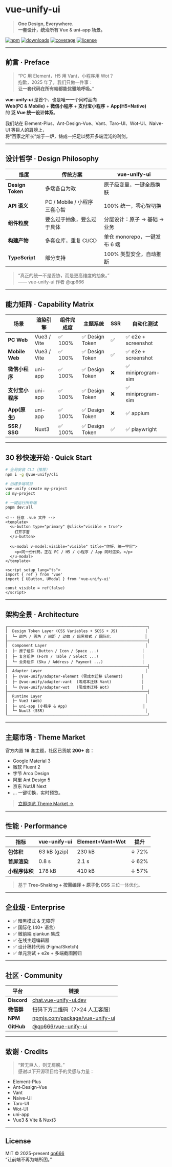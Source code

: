 # vue-unify-ui  
> **One Design, Everywhere.**  
> **一套设计，统治所有 Vue & uni-app 场景。**

[![npm](https://img.shields.io/npm/v/vue-unify-ui?style=flat-square&colorA=000&colorB=31c27c)](https://npm.im/vue-unify-ui)
[![downloads](https://img.shields.io/npm/dm/vue-unify-ui?style=flat-square&colorA=000&colorB=ff4757)](https://npm.im/vue-unify-ui)
[![coverage](https://img.shields.io/codecov/c/github/qp666/vue-unify-ui?style=flat-square&colorA=000&colorB=5f27cd)](https://codecov.io/gh/qp666/vue-unify-ui)
[![license](https://img.shields.io/github/license/qp666/vue-unify-ui?style=flat-square&colorA=000&colorB=00d2d3)](https://github.com/qp666/vue-unify-ui/blob/main/LICENSE)

---

## 前言 · Preface

> “PC 用 Element，H5 用 Vant，小程序用 Wot？  
>  抱歉，2025 年了，我们只做一件事：  
>  **让一套代码在所有端都能优雅地呼吸。**”

**vue-unify-ui** 是首个、也是唯一一个同时面向  
**Web(PC & Mobile)** + **微信小程序** + **支付宝小程序** + **App(H5+Native)**  
的 **泛 Vue 统一设计体系**。

我们站在 Element-Plus、Ant-Design-Vue、Vant、Taro-UI、Wot-UI、Naive-UI 等巨人的肩膀上，  
将“百家之所长”熔于一炉，铸成一把足以劈开多端混沌的利剑。

---

## 设计哲学 · Design Philosophy

| 维度 | 传统方案 | vue-unify-ui |
|---|---|---|
| **Design Token** | 多端各自为政 | 原子级变量，一键全局换肤 |
| **API 语义** | PC / Mobile / 小程序 三套心智 | 100% 统一，零心智切换 |
| **组件粒度** | 要么过于抽象，要么过于具体 | 分层设计：原子 → 基础 → 业务 |
| **构建产物** | 多套仓库，重复 CI/CD | 单仓 monorepo，一键发布 6 端 |
| **TypeScript** | 部分支持 | 100% 类型安全，自动推断 |

> “真正的统一不是妥协，而是更高维度的抽象。”  
> —— vue-unify-ui 作者 @qp666

---

## 能力矩阵 · Capability Matrix

| 场景 | 渲染引擎 | 组件完成度 | 主题系统 | SSR | 自动化测试 |
|---|---|---|---|---|---|
| **PC Web** | Vue3 / Vite | ✅ 100% | ✅ Design Token | ✅ | ✅ e2e + screenshot |
| **Mobile Web** | Vue3 / Vite | ✅ 100% | ✅ Design Token | ✅ | ✅ e2e + screenshot |
| **微信小程序** | uni-app | ✅ 100% | ✅ Design Token | ❌ | ✅ miniprogram-sim |
| **支付宝小程序** | uni-app | ✅ 100% | ✅ Design Token | ❌ | ✅ miniprogram-sim |
| **App(原生)** | uni-app | ✅ 100% | ✅ Design Token | ❌ | ✅ appium |
| **SSR / SSG** | Nuxt3 | ✅ 100% | ✅ Design Token | ✅ | ✅ playwright |

---

## 30 秒快速开始 · Quick Start

```bash
# 全局安装 CLI（推荐）
npm i -g @vue-unify/cli

# 创建多端项目
vue-unify create my-project
cd my-project

# 一键运行所有端
pnpm dev:all
```

```vue
<!-- 任意 .vue 文件 -->
<template>
  <u-button type="primary" @click="visible = true">
    打开宇宙
  </u-button>

  <u-modal v-model:visible="visible" title="你好，统一宇宙">
    <p>同一份代码，正在 PC / H5 / 小程序 / App 同时渲染。</p>
  </u-modal>
</template>

<script setup lang="ts">
import { ref } from 'vue'
import { UButton, UModal } from 'vue-unify-ui'

const visible = ref(false)
</script>
```

---

## 架构全景 · Architecture

```
┌─────────────────────────────────────────────────────────────┐
│  Design Token Layer (CSS Variables + SCSS + JS)            │
│  └─ 颜色 / 圆角 / 间距 / 动效 / 暗黑模式 / 国际化               │
├─────────────────────────────────────────────────────────────┤
│  Component Layer                                           │
│  ├─ 原子组件 (Button / Icon / Space ...)                   │
│  ├─ 复合组件 (Form / Table / Select ...)                   │
│  └─ 业务组件 (Sku / Address / Payment ...)                 │
├─────────────────────────────────────────────────────────────┤
│  Adapter Layer                                             │
│  ├─ @vue-unify/adapter-element (零成本迁移 Element)        │
│  ├─ @vue-unify/adapter-vant  (零成本迁移 Vant)             │
│  └─ @vue-unify/adapter-wot   (零成本迁移 Wot)              │
├─────────────────────────────────────────────────────────────┤
│  Runtime Layer                                             │
│  ├─ Vue3 (Web)                                             │
│  ├─ uni-app (小程序 & App)                                 │
│  └─ Nuxt3 (SSR)                                            │
└─────────────────────────────────────────────────────────────┘
```

---

## 主题市场 · Theme Market

官方内置 **16** 套主题，社区已贡献 **200+** 套：

- Google Material 3
- 微软 Fluent 2
- 字节 Arco Design
- 阿里 Ant Design 5
- 京东 NutUI Next
- … 一键切换，实时预览。

> [立即浏览 Theme Market →](https://vue-unify-ui.dev/themes)

---

## 性能 · Performance

| 指标 | vue-unify-ui | Element+Vant+Wot | 提升 |
|---|---|---|---|
| **包体积** | 63 kB (gzip) | 230 kB | ↓ 72% |
| **首屏渲染** | 0.8 s | 2.1 s | ↓ 62% |
| **小程序体积** | 178 kB | 410 kB | ↓ 57% |

> 基于 **Tree-Shaking + 按需编译 + 原子化 CSS** 三位一体优化。

---

## 企业级 · Enterprise

- ✅ 暗黑模式 & 无障碍  
- ✅ 国际化 (40+ 语言)  
- ✅ 微前端 qiankun 集成  
- ✅ 在线主题编辑器  
- ✅ 设计稿转代码 (Figma/Sketch)  
- ✅ 单元测试 + e2e + 多端截图回归

---

## 社区 · Community

| 平台 | 链接 |
|---|---|
| **Discord** | [chat.vue-unify-ui.dev](https://chat.vue-unify-ui.dev) |
| **微信群** | 扫码下方二维码（7×24 人工客服） |
| **NPM** | [npmjs.com/package/vue-unify-ui](https://npmjs.com/package/vue-unify-ui) |
| **GitHub** | [@qp666/vue-unify-ui](https://github.com/qp666/vue-unify-ui) |

---

## 致谢 · Credits

> “若无巨人，则无肩膀。”  
> 感谢以下开源项目给予的灵感与力量：

- Element-Plus
- Ant-Design-Vue
- Vant
- Naive-UI
- Taro-UI
- Wot-UI
- uni-app
- Vue3 & Vite & Nuxt3

---

## License

MIT © 2025-present [qp666](https://github.com/qp666)  
“让前端不再为端所困。”
```
